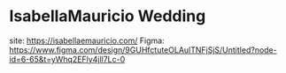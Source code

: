 # IsabellaMauricio Wedding

site: https://isabellaemauricio.com/
Figma: https://www.figma.com/design/9GUHfctuteOLAulTNFjSjS/Untitled?node-id=6-65&t=yWhq2EFly4jll7Lc-0
